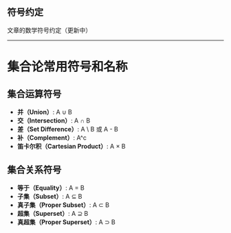 ## 符号约定
文章的数学符号约定（更新中）
<hr>

# 集合论常用符号和名称
## 集合运算符号

- **并（Union）**: A ∪ B
- **交（Intersection）**: A ∩ B
- **差（Set Difference）**: A \ B 或 A - B
- **补（Complement）**: A^c
- **笛卡尔积（Cartesian Product）**: A × B

## 集合关系符号

- **等于（Equality）**: A = B
- **子集（Subset）**: A ⊆ B
- **真子集（Proper Subset）**: A ⊂ B
- **超集（Superset）**: A ⊇ B
- **真超集（Proper Superset）**: A ⊃ B
